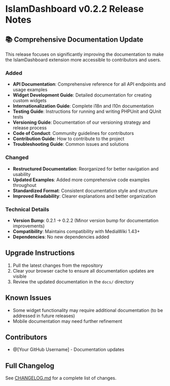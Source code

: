 # IslamDashboard v0.2.2 Release Notes

## 📚 Comprehensive Documentation Update

This release focuses on significantly improving the documentation to make the IslamDashboard extension more accessible to contributors and users.

### Added
- **API Documentation**: Comprehensive reference for all API endpoints and usage examples
- **Widget Development Guide**: Detailed documentation for creating custom widgets
- **Internationalization Guide**: Complete i18n and l10n documentation
- **Testing Guide**: Instructions for running and writing PHPUnit and QUnit tests
- **Versioning Guide**: Documentation of our versioning strategy and release process
- **Code of Conduct**: Community guidelines for contributors
- **Contribution Guide**: How to contribute to the project
- **Troubleshooting Guide**: Common issues and solutions

### Changed
- **Restructured Documentation**: Reorganized for better navigation and usability
- **Updated Examples**: Added more comprehensive code examples throughout
- **Standardized Format**: Consistent documentation style and structure
- **Improved Readability**: Clearer explanations and better organization

### Technical Details
- **Version Bump**: 0.2.1 → 0.2.2 (Minor version bump for documentation improvements)
- **Compatibility**: Maintains compatibility with MediaWiki 1.43+
- **Dependencies**: No new dependencies added

## Upgrade Instructions
1. Pull the latest changes from the repository
2. Clear your browser cache to ensure all documentation updates are visible
3. Review the updated documentation in the `docs/` directory

## Known Issues
- Some widget functionality may require additional documentation (to be addressed in future releases)
- Mobile documentation may need further refinement

## Contributors
- @[Your GitHub Username] - Documentation updates

## Full Changelog
See [CHANGELOG.md](CHANGELOG.md) for a complete list of changes.
